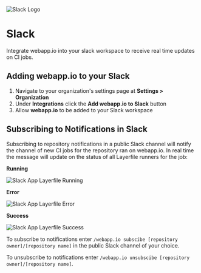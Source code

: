 ![Slack Logo](/docs/resources/slack_logo.svg)

# Slack

Integrate webapp.io into your slack workspace to receive real time updates on CI jobs.

## Adding webapp.io to your Slack

1. Navigate to your organization's settings page at **Settings > Organization**
2. Under **Integrations** click the **Add webapp.io to Slack** button
3. Allow **webapp.io** to be added to your Slack workspace

## Subscribing to Notifications in Slack

Subscribing to repository notifications in a public Slack channel will notify the channel of new CI jobs for the repository ran on webapp.io.
In real time the message will update on the status of all Layerfile runners for the job:

**Running**

![Slack App Layerfile Running](/docs/resources/slack-app-running.png)

**Error**

![Slack App Layerfile Error](/docs/resources/slack-app-error.png)

**Success**

![Slack App Layerfile Success](/docs/resources/slack-app-success.png)

To subscribe to notifications enter `/webapp.io subscibe [repository owner]/[repository name]` in the public Slack channel of your choice.

To unsubscribe to notifications enter `/webapp.io unsubscibe [repository owner]/[repository name]`.
